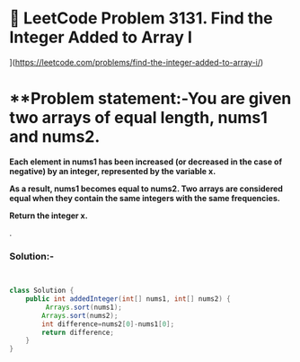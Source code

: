 # 📌 LeetCode Problem 3131. Find the Integer Added to Array I
](https://leetcode.com/problems/find-the-integer-added-to-array-i/)

# **Problem statement:-You are given two arrays of equal length, nums1 and nums2.

**Each element in nums1 has been increased (or decreased in the case of negative) by an integer, represented by the variable x.**

**As a result, nums1 becomes equal to nums2. Two arrays are considered equal when they contain the same integers with the same frequencies.**

**Return the integer x.**

.

### Solution:-

``` java


class Solution {
    public int addedInteger(int[] nums1, int[] nums2) {
         Arrays.sort(nums1);
        Arrays.sort(nums2);
        int difference=nums2[0]-nums1[0];
        return difference;
    }
}
